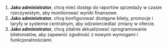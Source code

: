 1. **Jako administrator**, chcę mieć dostęp do raportów sprzedaży w czasie rzeczywistym, aby monitorować wyniki finansowe.
1. **Jako administrator**, chcę konfigurować dostępne bilety, promocje i taryfy w systemie centralnym, aby odzwierciedlać zmiany w ofercie.
1. **Jako administrator**, chcę zdalnie aktualizować oprogramowanie biletomatów, aby zapewnić zgodność z nowymi wymogami i funkcjonalnościami.